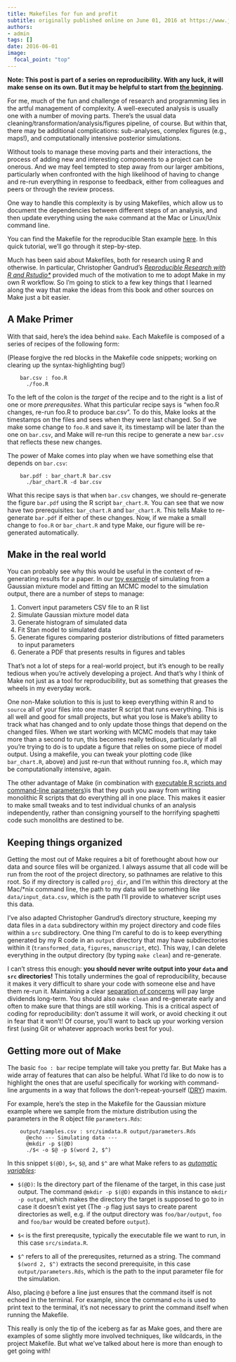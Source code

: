 ```yaml
---
title: Makefiles for fun and profit
subtitle: originally published online on June 01, 2016 at https://www.jonzelner.net/
authors:
- admin
tags: []
date: 2016-06-01
image:
  focal_point: "top"
---
```


**Note: This post is part of a series on reproducibility. With any luck, it will make sense on its own. But it may be helpful to start from [the beginning](https://www.jonzelner.net/statistics/make/docker/reproducibility/2016/05/31/reproducibility-pt-1/).**

For me, much of the fun and challenge of research and programming lies in the artful management of complexity. A well-executed analysis is usually one with a number of moving parts. There’s the usual data cleaning/transformation/analysis/figures pipeline, of course. But within that, there may be additional complications: sub-analyses, complex figures (e.g., maps!), and computationally intensive posterior simulations.

Without tools to manage these moving parts and their interactions, the process of adding new and interesting components to a project can be onerous. And we may feel tempted to step away from our larger ambitions, particularly when confronted with the high likelihood of having to change and re-run everything in response to feedback, either from colleagues and peers or through the review process.

One way to handle this complexity is by using Makefiles, which allow us to document the dependencies between different steps of an analysis, and then update everything using the `make` command at the Mac or Linux/Unix command line.

You can find the Makefile for the reproducible Stan example [here](https://gitlab.com/jzelner/reproducible-stan/blob/master/Makefile). In this quick tutorial, we’ll go through it step-by-step.

Much has been said about Makefiles, both for research using R and otherwise. In particular, Christopher Gandrud’s *[Reproducible Research with R and Rstudio*](https://www.amazon.com/Reproducible-Research-Studio-Second-Chapman/dp/1498715370/ref=sr_1_1?ie=UTF8&qid=1464791322&sr=8-1&keywords=reproducible+research+with+R)* provided much of the motivation to me to adopt Make in my own R workflow. So I’m going to stick to a few key things that I learned along the way that make the ideas from this book and other sources on Make just a bit easier.

## A Make Primer
With that said, here’s the idea behind `make`. Each Makefile is composed of a series of recipes of the following form:

(Please forgive the red blocks in the Makefile code snippets; working on clearing up the syntax-highlighting bug!)

        bar.csv : foo.R
          ./foo.R

To the left of the colon is the *target* of the recipe and to the right is a list of one or more *prerequsites*. What this particular recipe says is “when foo.R changes, re-run foo.R to produce bar.csv”. To do this, Make looks at the timestamps on the files and sees when they were last changed. So if we make some change to `foo.R` and save it, its timestamp will be later than the one on `bar.csv`, and Make will re-run this recipe to generate a new `bar.csv` that reflects these new changes.

The power of Make comes into play when we have something else that depends on `bar.csv`:

        bar.pdf : bar_chart.R bar.csv
          ./bar_chart.R -d bar.csv

What this recipe says is that when `bar.csv` changes, we should re-generate the figure `bar.pdf` using the R script `bar_chart.R`. You can see that we now have two prerequisites: `bar_chart.R` and `bar_chart.R`. This tells Make to re-generate `bar.pdf` if either of these changes. Now, if we make a small change to `foo.R` or `bar_chart.R` and type Make, our figure will be re-generated automatically.

## Make in the real world
You can probably see why this would be useful in the context of re-generating results for a paper. In our [toy example](https://gitlab.com/jzelner/reproducible-stan) of simulating from a Gaussian mixture model and fitting an MCMC model to the simulation output, there are a number of steps to manage:

1. Convert input parameters CSV file to an R list
2. Simulate Gaussian mixture model data
3. Generate histogram of simulated data
4. Fit Stan model to simulated data
5. Generate figures comparing posterior distributions of fitted parameters to input parameters
6. Generate a PDF that presents results in figures and tables

That’s not a lot of steps for a real-world project, but it’s enough to be really tedious when you’re actively developing a project. And that’s why I think of Make not just as a tool for reproducibility, but as something that greases the wheels in my everyday work.

One non-Make solution to this is just to keep everything within R and to `source` all of your files into one master R script that runs everything. This is all well and good for small projects, but what you lose is Make’s ability to track what has changed and to only update those things that depend on the changed files. When we start working with MCMC models that may take more than a second to run, this becomes really tedious, particularly if all you’re trying to do is to update a figure that relies on some piece of model output. Using a makefile, you can tweak your plotting code (like `bar_chart.R`, above) and just re-run that without running `foo.R`, which may be computationally intensive, again.

The other advantage of Make (in combination with [executable R scripts and command-line parameters](https://www.jonzelner.net/statistics/make/docker/reproducibility/2016/05/31/script-is-a-program/))is that they push you away from writing monolithic R scripts that do everything all in one place. This makes it easier to make small tweaks and to test individual chunks of an analysis independently, rather than consigning yourself to the horrifying spaghetti code such monoliths are destined to be.

## Keeping things organized
Getting the most out of Make requires a bit of forethought about how our data and source files will be organized. I always assume that all code will be run from the root of the project directory, so pathnames are relative to this root. So if my directory is called `proj_dir`, and I’m within this directory at the Mac/*nix command line, the path to my data will be something like `data/input_data.csv`, which is the path I’ll provide to whatever script uses this data.

I’ve also adapted Christopher Gandrud’s directory structure, keeping my data files in a `data` subdirectory within my project directory and code files within a `src` subdirectory. One thing I’m careful to do is to keep everything generated by my R code in an `output` directory that may have subdirectories within it (`transformed_data`, `figures`, `manuscript`, etc). This way, I can delete everything in the output directory (by typing `make clean`) and re-generate.

I can’t stress this enough: **you should never write output into your `data` and `src` directories!** This totally undermines the goal of reproducibility, because it makes it very difficult to share your code with someone else and have them re-run it. Maintaining a clear [separation of concerns](https://en.wikipedia.org/wiki/Separation_of_concerns) will pay large dividends long-term. You should also `make clean` and re-generate early and often to make sure that things are still working. This is a critical aspect of coding for reproducibility: don’t assume it will work, or avoid checking it out in fear that it won’t! Of course, you’ll want to back up your working version first (using Git or whatever approach works best for you).

## Getting more out of Make
The basic `foo : bar` recipe template will take you pretty far. But Make has a wide array of features that can also be helpful. What I’d like to do now is to highlight the ones that are useful specifically for working with command-line arguments in a way that follows the don’t-repeat-yourself ([DRY](https://en.wikipedia.org/wiki/Don%27t_repeat_yourself)) maxim.

For example, here’s the step in the Makefile for the Gaussian mixture example where we sample from the mixture distribution using the parameters in the R object file `parameters.Rds`:

        output/samples.csv : src/simdata.R output/parameters.Rds
          @echo --- Simulating data ---
          @mkdir -p $(@D)
          ./$< -o $@ -p $(word 2, $^)

In this snippet `$(@D)`, `$<`, `$@`, and `$^` are what Make refers to as *[automatic variables](https://www.gnu.org/software/make/manual/html_node/Automatic-Variables.html)*:

- `$(@D)`: Is the directory part of the filename of the target, in this case just output. The command `@mkdir -p $(@D)` expands in this instance to `mkdir -p output`, which makes the directory the target is supposed to go to in case it doesn’t exist yet (The `-p` flag just says to create parent directories as well, e.g. if the output directory was `foo/bar/output`, `foo` and `foo/bar` would be created before `output`).

- `$<` is the first prerequsite, typically the executable file we want to run, in this case `src/simdata.R`.

- `$^` refers to all of the prerequsites, returned as a string. The command `$(word 2, $^)` extracts the second prerequisite, in this case `output/parameters.Rds`, which is the path to the input parameter file for the simulation.

Also, placing `@` before a line just ensures that the command itself is not echoed in the terminal. For example, since the command `echo` is used to print text to the terminal, it’s not necessary to print the command itself when running the Makefile.

This really is only the tip of the iceberg as far as Make goes, and there are examples of some slightly more involved techniques, like wildcards, in the project Makefile. But what we’ve talked about here is more than enough to get going with!